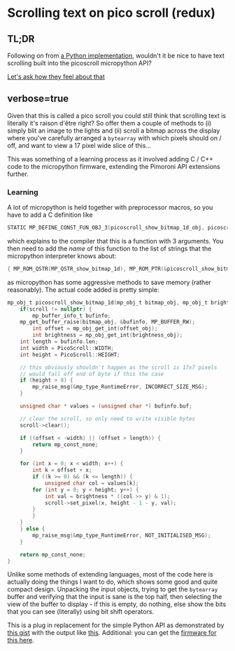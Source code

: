 # Scrolling text on pico scroll (redux)

## TL;DR

Following on from [a Python implementation](./2021-04-06-Scoller), wouldn't it be nice to have text scrolling built into the picoscroll micropython API?

[Let's ask how they feel about that](https://github.com/pimoroni/pimoroni-pico/pull/121)


## verbose=true

Given that this is called a pico scroll you could still think that scrolling text is literally it's raison d'être right? So offer them a couple of methods to (i) simply blit an image to the lights and (ii) scroll a bitmap across the display where you've carefully arranged a `bytearray` with which pixels should on / off, and want to view a 17 pixel wide slice of this... 

This was something of a learning process as it involved adding C / C++ code to the micropython firmware, extending the Pimoroni API extensions further.

### Learning

A lot of micropython is held together with preprocessor macros, so you have to add a C definition like

```C
STATIC MP_DEFINE_CONST_FUN_OBJ_3(picoscroll_show_bitmap_1d_obj, picoscroll_show_bitmap_1d);
```

which explains to the compiler that this is a function with 3 arguments. You then need to add the _name_ of this function to the list of strings that the micropython interpreter knows about:

```C
{ MP_ROM_QSTR(MP_QSTR_show_bitmap_1d), MP_ROM_PTR(&picoscroll_show_bitmap_1d_obj) },
```

as micropython has some aggressive methods to save memory (rather reasonably). The actual code added is pretty simple:

```C
mp_obj_t picoscroll_show_bitmap_1d(mp_obj_t bitmap_obj, mp_obj_t brightness_obj, mp_obj_t offset_obj) {
    if(scroll != nullptr) {
        mp_buffer_info_t bufinfo;
	mp_get_buffer_raise(bitmap_obj, &bufinfo, MP_BUFFER_RW);
        int offset = mp_obj_get_int(offset_obj);
        int brightness = mp_obj_get_int(brightness_obj);
	int length = bufinfo.len;
	int width = PicoScroll::WIDTH;
	int height = PicoScroll::HEIGHT;

	// this obviously shouldn't happen as the scroll is 17x7 pixels
	// would fall off end of byte if this the case
	if (height > 8) {
	    mp_raise_msg(&mp_type_RuntimeError, INCORRECT_SIZE_MSG);
	}

	unsigned char * values = (unsigned char *) bufinfo.buf;

	// clear the scroll, so only need to write visible bytes
	scroll->clear();

	if ((offset < -width) || (offset > length)) {
	    return mp_const_none;
	}

	for (int x = 0; x < width; x++) {
	    int k = offset + x;
	    if ((k >= 0) && (k <= length)) {
	        unsigned char col = values[k];
		for (int y = 0; y < height; y++) {
		    int val = brightness * ((col >> y) & 1);
		    scroll->set_pixel(x, height - 1 - y, val);
		}
	    }
	}
    } else {
        mp_raise_msg(&mp_type_RuntimeError, NOT_INITIALISED_MSG);
    }

    return mp_const_none;
}
```

Unlike some methods of extending languages, most of the code here is actually doing the things I want to do, which shows some good and quite compact design. Unpacking the input objects, trying to get the `bytearray` buffer and verifying that the input is sane is the top half, then selecting the view of the buffer to display - if this is empty, do nothing, else show the bits that you can see (literally) using bit shift operators.

This is a plug in replacement for the simple Python API as
demonstrated by
[this gist](https://gist.github.com/graeme-winter/ff08123ceae76399791413f2564eecaa)
with the output like [this](https://youtu.be/XIvKc523NwM). Additional:
you can get the
[firmware for this here](https://github.com/graeme-winter/rpi-pico/raw/main/firmware/picoscroll-micropython-plus-2021-04-08.uf2). 
